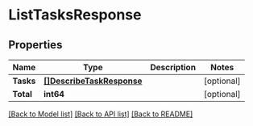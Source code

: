 # ListTasksResponse

## Properties

Name | Type | Description | Notes
------------ | ------------- | ------------- | -------------
**Tasks** | [**[]DescribeTaskResponse**](DescribeTaskResponse.md) |  | [optional] 
**Total** | **int64** |  | [optional] 

[[Back to Model list]](../README.md#documentation-for-models) [[Back to API list]](../README.md#documentation-for-api-endpoints) [[Back to README]](../README.md)


